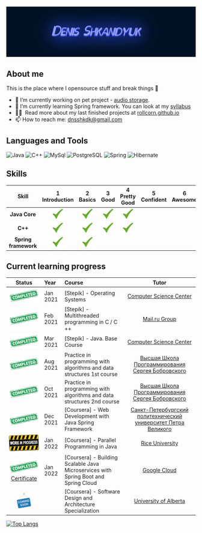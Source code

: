 <!--
**Rollcorn/Rollcorn** is a ✨ _special_ ✨ repository because its `README.md` (this file) appears on your GitHub profile.


- ⚡ Fun fact: ...
-->

![Header](https://github.com/Rollcorn/Rollcorn/blob/main/assets/scene.png)

## About me

This is the place where I opensource stuff and break things :rofl:

- 🔭 I’m currently working on pet project - [audio storage](https://github.com/Rollcorn/spring-project).
- 🌱 I’m currently learning Spring framework. You can look at my [syllabus](https://docs.google.com/spreadsheets/d/11FlKZ0HRSQCDVSGVtglLY5rEkbltWyGg5sHI2Axvxrc/edit#gid=0)
- 👨‍💻 &nbsp;Read more about my last finished projects at [rollcorn.github.io](https://rollcorn.github.io./)
- 📫 How to reach me: dnsshkdk@gmail.com

## Languages and Tools

![Java](https://img.shields.io/badge/-Java-090909?style=for-the-badge&logo=Java&logoColor=ff9129) 
![C++](https://img.shields.io/badge/-C++-090909?style=for-the-badge&logo=C%2b%2b&logoColor=36a8ff)
![MySql](https://img.shields.io/badge/-MySQL-090909?style=for-the-badge&logo=mysql&logoColor=white)
![PostgreSQL](https://img.shields.io/badge/-PostgreSQL-090909?style=for-the-badge&logo=PostgreSQL&logoColor=white)
![Spring](https://img.shields.io/badge/-Spring-090909?style=for-the-badge&logo=Spring&logoColor=36ff70)
![Hibernate](https://img.shields.io/badge/-Hibernate-090909?style=for-the-badge&logo=Hibernate&logoColor=ffca89)



## Skills

[done]: https://github.com/Rollcorn/Rollcorn/blob/main/assets/lildone.png "Done"


|               Skill              | 1<br>Introduction | 2<br>Basics   | 3<br>Good     | 4<br>Pretty Good | 5<br>Confident | 6<br>Awesome    |
|:--------------------------------:|:-----------------:|:-------------:|:-------------:|:----------------:|:--------------:|:---------------:|
|**Java Core**                     | ![done][done]|![done][done]|![done][done]|![done][done]|                |                 |
|**C++**                           | ![done][done]|![done][done]|![done][done]|![done][done]|                |                 |
|**Spring framework**              | ![done][done]|![done][done]|               |                  |                |                 |


## Current learning progress

[Completed]: https://github.com/Rollcorn/Rollcorn/blob/main/assets/lcompleted.png "Completed"
[In Progress]: https://github.com/Rollcorn/Rollcorn/blob/main/assets/lilinprogress.png "In Progress"
[Soon]: https://github.com/Rollcorn/Rollcorn/blob/main/assets/lcomingsoon.png "Soon"

|            Status           |   Year   | Course                                                          |                Tutor                        |
|:---------------------------:|:---------|:----------------------------------------------------------------|:-------------------------------------------:|
| ![Completed][Completed]| Jan 2021 | [Stepik] - Operating Systems        | [Сomputer Science Center](https://stepik.org/course/1780/info)                                   |
| ![Completed][Completed]| Feb 2021 | [Stepik] - Multithreaded programming in C / C ++                                  | [Mail.ru Group](https://stepik.org/course/149/info)                                   |
| ![Completed][Completed]| Mar 2021 | [Stepik] - Java. Base Course                                                       | [Сomputer Science Center](https://stepik.org/course/187/info)               |
| ![Completed][Completed]| Aug 2021 | Practice in programming with algorithms and data structures 1st course  | [Высшая Школа Программирования Сергея Бобровского](https://vk.com/lambda_brain)               |
| ![Completed][Completed]| Oct 2021 | Practice in programming with algorithms and data structures 2nd course  | [Высшая Школа Программирования Сергея Бобровского](https://vk.com/lambda_brain)   |
| ![Completed][Completed]| Dec 2021 | [Coursera] - Web Development with Java Spring Framework | [Санкт-Петербургский политехнический университет Петра Великого](https://www.coursera.org/learn/web-development-with-java-spring-framework/home/welcome)               |
| ![In Progress][In Progress] |   Jan 2022       | [Coursera] - Parallel Programming in Java | [Rice University](https://www.coursera.org/learn/parallel-programming-in-java/home/welcome)              |
| ![Completed][Completed] [Certificate](https://coursera.org/share/1eb4d0ec0bca90cbd5c808a606521d12) |   Jan 2022    | [Coursera] - Building Scalable Java Microservices with Spring Boot and Spring Cloud | [Google Cloud](https://www.coursera.org/learn/google-cloud-java-spring/home/welcome) |
| ![Soon][Soon]               |          | [Coursera] - Software Design and Architecture Specialization | [University of Alberta](https://www.coursera.org/specializations/software-design-architecture)                       |


[//]: # (Reference links to courses)

[![Top Langs](https://github-readme-stats.vercel.app/api/top-langs/?username=rollcorn)](https://github.com/anuraghazra/github-readme-stats)
